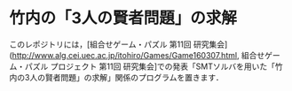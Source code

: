 # 竹内の「3人の賢者問題」の求解
このレポジトリには，[組合せゲーム・パズル 第11回 研究集会](http://www.alg.cei.uec.ac.jp/itohiro/Games/Game160307.html, 組合せゲーム・パズル プロジェクト 第11回 研究集会]での発表「SMTソルバを用いた「竹内の3人の賢者問題」の求解」関係のプログラムを置きます．


